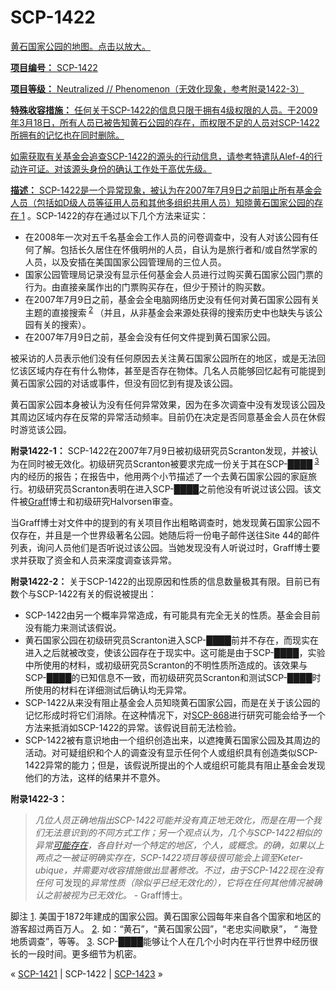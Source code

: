# SCP-1422
                        


<a shape='rect' href='http://scp-wiki.wdfiles.com/local--files/scp-1422/lets-just-keep-this-filename-between-you-and-me-eh.jpg' target='_blank' />

黄石国家公园的地图。点击以放大。



**项目编号：** SCP-1422

**项目等级：** Neutralized // Phenomenon（无效化现象，参考附录1422-3）

**特殊收容措施：** 任何关于SCP-1422的信息只限于拥有4级权限的人员。于2009年3月18日，所有人员已被告知黄石公园的存在，而权限不足的人员对SCP-1422所拥有的记忆也在同时删除。

如需获取有关基金会追查SCP-1422的源头的行动信息，请参考特遣队Alef-4的行动许可证。对该源头身份的确认工作处于高优先级。

**描述：** SCP-1422是一个异常现象，被认为在2007年7月9日之前阻止所有基金会人员（包括如D级人员等征用人员和其他多组织共用人员）知晓黄石国家公园的存在<sup class='footnoteref'>
 <a shape='rect' class='footnoteref' id='footnoteref-1' href='javascript:;' onclick='WIKIDOT.page.utils.scrollToReference(&apos;footnote-1&apos;)'>1</a>
</sup>。SCP-1422的存在通过以下几个方法来证实：

- 在2008年一次对五千名基金会工作人员的问卷调查中，没有人对该公园有任何了解。包括长久居住在怀俄明州的人员，自认为是旅行者和/或自然学家的人员，以及安插在美国国家公园管理局的三位人员。
- 国家公园管理局记录没有显示任何基金会人员进行过购买黄石国家公园门票的行为。由直接亲属作出的门票购买存在，但少于预计的购买数。
- 在2007年7月9日之前，基金会全电脑网络历史没有任何对黄石国家公园有关主题的直接搜索<sup class='footnoteref'>
 <a shape='rect' class='footnoteref' id='footnoteref-2' href='javascript:;' onclick='WIKIDOT.page.utils.scrollToReference(&apos;footnote-2&apos;)'>2</a>
</sup>（并且，从非基金会来源处获得的搜索历史中也缺失与该公园有关的搜索）。
- 在2007年7月9日之前，基金会没有任何文件提到黄石国家公园。

被采访的人员表示他们没有任何原因去关注黄石国家公园所在的地区，或是无法回忆该区域内存在有什么物体，甚至是否存在物体。几名人员能够回忆起有可能提到黄石国家公园的对话或事件，但没有回忆到有提及该公园。

黄石国家公园本身被认为没有任何异常效果，因为在多次调查中没有发现该公园及其周边区域内存在反常的异常活动频率。目前仍在决定是否同意基金会人员在休假时游览该公园。

**附录1422-1：** SCP-1422在2007年7月9日被初级研究员Scranton发现，并被认为在同时被无效化。初级研究员Scranton被要求完成一份关于其在SCP-████<sup class='footnoteref'>
 <a shape='rect' class='footnoteref' id='footnoteref-3' href='javascript:;' onclick='WIKIDOT.page.utils.scrollToReference(&apos;footnote-3&apos;)'>3</a>
</sup>内的经历的报告；在报告中，他用两个小节描述了一个去黄石国家公园的家庭旅行。初级研究员Scranton表明在进入SCP-████之前他没有听说过该公园。该文件被[Graff](/scp-2864)博士和初级研究Halvorsen审查。

当Graff博士对文件中的提到的有关项目作出粗略调查时，她发现黄石国家公园不仅存在，并且是一个世界级著名公园。她随后将一份电子邮件送往Site 44的邮件列表，询问人员他们是否听说过该公园。当她发现没有人听说过时，Graff博士要求并获取了资金和人员来深度调查该异常。

**附录1422-2：** 关于SCP-1422的出现原因和性质的信息数量极其有限。目前已有数个与SCP-1422有关的假说被提出：

- SCP-1422由另一个概率异常造成，有可能具有完全无关的性质。基金会目前没有能力来测试该假说。
- 黄石国家公园在初级研究员Scranton进入SCP-████前并不存在，而现实在进入之后就被改变，使该公园存在于现实中。这可能是由于SCP-████，实验中所使用的材料，或初级研究员Scranton的不明性质所造成的。该效果与SCP-████的已知信息不一致，而初级研究员Scranton和测试SCP-████时所使用的材料在详细测试后确认均无异常。
- SCP-1422从来没有阻止基金会人员知晓黄石国家公园，而是在关于该公园的记忆形成时将它们消除。在这种情况下，对[SCP-868](/scp-868)进行研究可能会给予一个方法来抵消如SCP-1422的异常。该假说目前无法检验。
- SCP-1422被有意识地由一个组织创造出来，以遮掩黄石国家公园及其周边的活动。对可疑组织和个人的调查没有显示任何个人或组织具有创造类似SCP-1422异常的能力；但是，该假说所提出的个人或组织可能具有阻止基金会发现他们的方法，这样的结果并不意外。

**附录1422-3：** 


> *几位人员正确地指出SCP-1422可能并没有真正地无效化，而是在用一个我们无法意识到的不同方式工作；另一个观点认为，几个与SCP-1422相似的异常[可能存在](/scp-2602)，各自针对一个特定的地区，个人，或概念。的确，如果以上两点之一被证明确实存在，SCP-1422项目等级很可能会上调至Keter-ubique，并需要对收容措施做出显著修改。不过，由于SCP-1422现在没有任何* 可发现的*异常性质（除似乎已经无效化的），它将在任何其他情况被确认之前被视为已无效化。* - Graff博士。
> 


脚注
<a shape='rect' href='javascript:;' onclick='WIKIDOT.page.utils.scrollToReference(&apos;footnoteref-1&apos;)'>1</a>. 美国于1872年建成的国家公园。黄石国家公园每年来自各个国家和地区的游客超过两百万人。
<a shape='rect' href='javascript:;' onclick='WIKIDOT.page.utils.scrollToReference(&apos;footnoteref-2&apos;)'>2</a>. 如：“黄石”，“黄石国家公园”，“老忠实间歇泉”， “ 海登地质调查”，等等。
<a shape='rect' href='javascript:;' onclick='WIKIDOT.page.utils.scrollToReference(&apos;footnoteref-3&apos;)'>3</a>. SCP-████能够让个人在几个小时内在平行世界中经历很长的一段时间。更多细节为机密。



« [SCP-1421](/scp-1421) | SCP-1422 | [SCP-1423](/scp-1423) »





                    